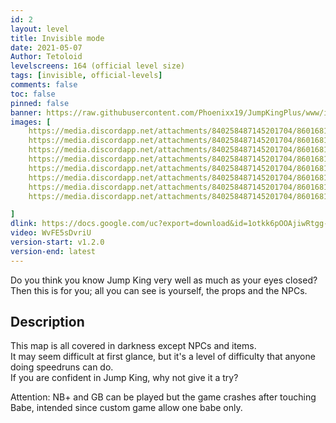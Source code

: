 ```yaml
---
id: 2
layout: level
title: Invisible mode
date: 2021-05-07
Author: Tetoloid
levelscreens: 164 (official level size)
tags: [invisible, official-levels]
comments: false
toc: false
pinned: false
banner: https://raw.githubusercontent.com/Phoenixx19/JumpKingPlus/www/images/2_banner.png
images: [
    https://media.discordapp.net/attachments/840258487145201704/860168145025368114/001.PNG,
    https://media.discordapp.net/attachments/840258487145201704/860168146274877440/002.PNG,
    https://media.discordapp.net/attachments/840258487145201704/860168147688226866/003.PNG,
    https://media.discordapp.net/attachments/840258487145201704/860168149109964830/004.PNG,
    https://media.discordapp.net/attachments/840258487145201704/860168150347808808/005.PNG,
    https://media.discordapp.net/attachments/840258487145201704/860168151568089098/006.PNG,
    https://media.discordapp.net/attachments/840258487145201704/860168153053134898/007.PNG,
    https://media.discordapp.net/attachments/840258487145201704/860168154448396308/008.PNG,

]
dlink: https://docs.google.com/uc?export=download&id=1otkk6pOOAjiwRtgg-fmmg-McmeOzL_Ja
video: WvFE5sDvriU
version-start: v1.2.0
version-end: latest
---
```


Do you think you know Jump King very well as much as your eyes closed? <br>Then this is for you; all you can see is yourself, the props and the NPCs.

<!-- more -->

<div id="description">
    <h2>Description</h2>
    <p>This map is all covered in darkness except NPCs and items.<br>
    It may seem difficult at first glance, but it's a level of difficulty that anyone doing speedruns can do.<br>
    If you are confident in Jump King, why not give it a try?</p>
    <p>Attention: NB+ and GB can be played but the game crashes after touching Babe, intended since custom game allow one babe only.</p>
</div>